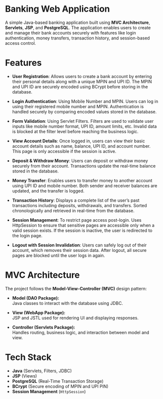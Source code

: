 <h1>Banking Web Application</h1>
A simple Java-based banking application built using <b>MVC Architecture</b>, <b>Servlets</b>, <b>JSP</b>, and <b>PostgreSQL</b>. The application enables users to create and manage their bank accounts securely with features like login authentication, money transfers, transaction history, and session-based access control.

<h1>Features</h1>

- **User Registration**: Allows users to create a bank account by entering their personal details along with a unique MPIN and UPI ID. The MPIN and UPI ID are securely encoded using BCrypt before storing in the database.

- **Login Authentication**: Using Mobile Number and MPIN. Users can log in using their registered mobile number and MPIN. Authentication is handled securely by comparing encoded values stored in the database.

- **Form Validation**: Using Servlet Filters. Filters are used to validate user inputs like mobile number format, UPI ID, amount limits, etc. Invalid data is blocked at the filter level before reaching the business logic.

- **View Account Details**: Once logged in, users can view their basic account details such as name, balance, UPI ID, and account number. This page is only accessible if the session is active.

- **Deposit & Withdraw Money**: Users can deposit or withdraw money securely from their account. Transactions update the real-time balance stored in the database.

- **Money Transfer**: Enables users to transfer money to another account using UPI ID and mobile number. Both sender and receiver balances are updated, and the transfer is logged.

- **Transaction History**: Displays a complete list of the user’s past transactions including deposits, withdrawals, and transfers. Sorted chronologically and retrieved in real-time from the database.

- **Session Management**:  To restrict page access post-login. Uses HttpSession to ensure that sensitive pages are accessible only when a valid session exists. If the session is inactive, the user is redirected to the login page.

- **Logout with Session Invalidation**: Users can safely log out of their account, which removes their session data. After logout, all secure pages are blocked until the user logs in again.

<h1>MVC Architecture</h1>

The project follows the **Model-View-Controller (MVC)** design pattern:

- **Model (DAO Package):**  
  Java classes to interact with the database using JDBC.

- **View (WebApp Package):**  
  JSP and JSTL used for rendering UI and displaying responses.

- **Controller (Servlets Package):**  
  Handles routing, business logic, and interaction between model and view.

<h1>Tech Stack</h1>

- **Java** (Servlets, Filters, JDBC)
- **JSP** (Views)
- **PostgreSQL** (Real-Time Transaction Storage)
- **BCrypt** (Secure encoding of MPIN and UPI PIN)
- **Session Management** (`HttpSession`)
